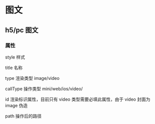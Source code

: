 # 图文

## h5/pc 图文

###  属性

   style 样式

   title 名称

   type  渲染类型 image/video

   callType 操作类型 mini/web/ios/video/

   id    渲染标识属性，目前只有 video 类型需要必填此属性，由于 video 封面为 image 伪造

   path  操作后的路径
